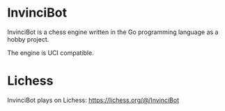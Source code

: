 # InvinciBot
InvinciBot is a chess engine written in the Go programming language as a hobby project.

The engine is UCI compatible.

# Lichess
InvinciBot plays on Lichess: https://lichess.org/@/InvinciBot
